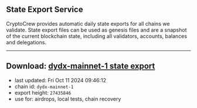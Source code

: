 ## State Export Service
CryptoCrew provides automatic daily state exports for all chains we validate. State export files can be used as genesis files and are a snapshot of the current blockchain state, including all validators, accounts, balances and delegations.

---
**Download: [dydx-mainnet-1 state export](https://dl-tyo.ccvalidators.com/SERVICE/dydx/dydx-mainnet-1_export_27435846.json)**
---

- last updated: Fri Oct 11 2024 09:46:12
- chain id: `dydx-mainnet-1`
- export height: `27435846`
- use for: airdrops, local tests, chain recovery

